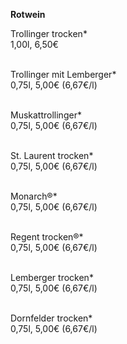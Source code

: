 **Rotwein**

Trollinger trocken\*  
1,00l, 6,50€  
<br>

Trollinger mit Lemberger\*  
0,75l, 5,00€ (6,67€/l)  
<br>

Muskattrollinger\*  
0,75l, 5,00€ (6,67€/l)  
<br>

St. Laurent trocken\*  
0,75l, 5,00€ (6,67€/l)  
<br>

Monarch®\*  
0,75l, 5,00€ (6,67€/l)  
<br>

Regent trocken®\*  
0,75l, 5,00€ (6,67€/l)  
<br>

Lemberger trocken\*  
0,75l, 5,00€ (6,67€/l)  
<br>

Dornfelder trocken\*  
0,75l, 5,00€ (6,67€/l)